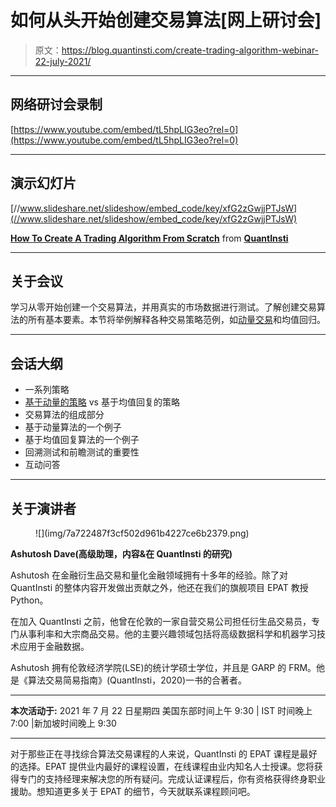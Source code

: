 # 如何从头开始创建交易算法[网上研讨会]

> 原文：<https://blog.quantinsti.com/create-trading-algorithm-webinar-22-july-2021/>

* * *

## 网络研讨会录制

[https://www.youtube.com/embed/tL5hpLIG3eo?rel=0](https://www.youtube.com/embed/tL5hpLIG3eo?rel=0)

* * *

## 演示幻灯片

[//www.slideshare.net/slideshow/embed_code/key/xfG2zGwjjPTJsW](//www.slideshare.net/slideshow/embed_code/key/xfG2zGwjjPTJsW)

**[How To Create A Trading Algorithm From Scratch](//www.slideshare.net/QuantInsti/how-to-create-a-trading-algorithm-from-scratch "How To Create A Trading Algorithm From Scratch")** from **[QuantInsti](https://www.slideshare.net/QuantInsti)**

* * *

## 关于会议

学习从零开始创建一个交易算法，并用真实的市场数据进行测试。了解创建交易算法的所有基本要素。本节将举例解释各种交易策略范例，如[动量交易](/momentum-trading-strategies/)和均值回归。

* * *

## 会话大纲

*   一系列策略
*   [基于动量的策略](https://quantra.quantinsti.com/course/momentum-trading-strategies) vs 基于均值回复的策略
*   交易算法的组成部分
*   基于动量算法的一个例子
*   基于均值回复算法的一个例子
*   回溯测试和前瞻测试的重要性
*   互动问答

* * *

## 关于演讲者

<figure class="kg-card kg-image-card kg-width-full">![](img/7a722487f3cf502d961b4227ce6b2379.png)</figure>

**Ashutosh Dave(高级助理，内容&在 QuantInsti 的研究)**

Ashutosh 在金融衍生品交易和量化金融领域拥有十多年的经验。除了对 QuantInsti 的整体内容开发做出贡献之外，他还在我们的旗舰项目 EPAT 教授 Python。

在加入 QuantInsti 之前，他曾在伦敦的一家自营交易公司担任衍生品交易员，专门从事利率和大宗商品交易。他的主要兴趣领域包括将高级数据科学和机器学习技术应用于金融数据。

Ashutosh 拥有伦敦经济学院(LSE)的统计学硕士学位，并且是 GARP 的 FRM。他是《算法交易简易指南》(QuantInsti，2020)一书的合著者。

* * *

**本次活动于:** 2021 年 7 月 22 日星期四
美国东部时间上午 9:30 | IST 时间晚上 7:00 |新加坡时间晚上 9:30

* * *

对于那些正在寻找综合算法交易课程的人来说，QuantInsti 的 EPAT 课程是最好的选择。EPAT 提供业内最好的课程设置，在线课程由业内知名人士授课。您将获得专门的支持经理来解决您的所有疑问。完成认证课程后，你有资格获得终身职业援助。想知道更多关于 EPAT 的细节，今天就联系课程顾问吧。